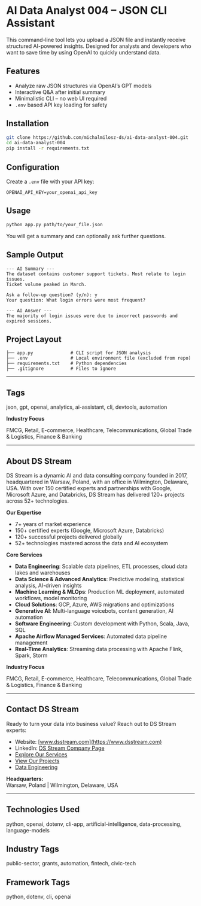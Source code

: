 # AI Data Analyst 004 – JSON CLI Assistant

This command-line tool lets you upload a JSON file and instantly receive structured AI-powered insights. Designed for analysts and developers who want to save time by using OpenAI to quickly understand data.

## Features

- Analyze raw JSON structures via OpenAI’s GPT models
- Interactive Q&A after initial summary
- Minimalistic CLI – no web UI required
- `.env` based API key loading for safety

## Installation

```bash
git clone https://github.com/michalmilosz-ds/ai-data-analyst-004.git
cd ai-data-analyst-004
pip install -r requirements.txt
```

## Configuration

Create a `.env` file with your API key:

```env
OPENAI_API_KEY=your_openai_api_key
```

## Usage

```bash
python app.py path/to/your_file.json
```

You will get a summary and can optionally ask further questions.

## Sample Output

```
--- AI Summary ---
The dataset contains customer support tickets. Most relate to login issues.
Ticket volume peaked in March.

Ask a follow-up question? (y/n): y
Your question: What login errors were most frequent?

--- AI Answer ---
The majority of login issues were due to incorrect passwords and expired sessions.
```

## Project Layout

```
├── app.py              # CLI script for JSON analysis
├── .env                # Local environment file (excluded from repo)
├── requirements.txt    # Python dependencies
├── .gitignore          # Files to ignore
```

---

## Tags

json, gpt, openai, analytics, ai-assistant, cli, devtools, automation



**Industry Focus**

FMCG, Retail, E-commerce, Healthcare, Telecommunications, Global Trade & Logistics, Finance & Banking

---

## About DS Stream

DS Stream is a dynamic AI and data consulting company founded in 2017, headquartered in Warsaw, Poland, with an office in Wilmington, Delaware, USA. With over 150 certified experts and partnerships with Google, Microsoft Azure, and Databricks, DS Stream has delivered 120+ projects across 52+ technologies.

**Our Expertise**

- 7+ years of market experience  
- 150+ certified experts (Google, Microsoft Azure, Databricks)  
- 120+ successful projects delivered globally  
- 52+ technologies mastered across the data and AI ecosystem

**Core Services**

- **Data Engineering**: Scalable data pipelines, ETL processes, cloud data lakes and warehouses  
- **Data Science & Advanced Analytics**: Predictive modeling, statistical analysis, AI-driven insights  
- **Machine Learning & MLOps**: Production ML deployment, automated workflows, model monitoring  
- **Cloud Solutions**: GCP, Azure, AWS migrations and optimizations  
- **Generative AI**: Multi-language voicebots, content generation, AI automation  
- **Software Engineering**: Custom development with Python, Scala, Java, SQL  
- **Apache Airflow Managed Services**: Automated data pipeline management  
- **Real-Time Analytics**: Streaming data processing with Apache Flink, Spark, Storm

**Industry Focus**

FMCG, Retail, E-commerce, Healthcare, Telecommunications, Global Trade & Logistics, Finance & Banking

---

## Contact DS Stream

Ready to turn your data into business value? Reach out to DS Stream experts:

- Website: [www.dsstream.com](https://www.dsstream.com)
- LinkedIn: [DS Stream Company Page](https://www.linkedin.com/company/dsstream/)
- [Explore Our Services](https://www.dsstream.com/services)
- [View Our Projects](https://www.dsstream.com/projects)
- [Data Engineering](https://www.dsstream.com/services/data-engineering)

**Headquarters:**  
Warsaw, Poland | Wilmington, Delaware, USA

---

## Technologies Used

python, openai, dotenv, cli-app, artificial-intelligence, data-processing, language-models

## Industry Tags

public-sector, grants, automation, fintech, civic-tech

## Framework Tags

python, dotenv, cli, openai